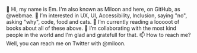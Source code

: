 👋 Hi, my name is Em. I'm also known as Miloon and here, on GitHub, as @webmae.
👀 I’m interested in UX, UI, Accessibility, Inclusion, saying "no", asking "why", code, food and cats.
🌱 I’m currently reading a looooot of books about all of these above.
💞️ I’m collaborating with the most kind people in the world and I'm glad and gratefull for that.
📫 How to reach me? Well, you can reach me on Twitter with @miloon.

<!---
webmae/webmae is a ✨ special ✨ repository because its `README.md` (this file) appears on your GitHub profile.
You can click the Preview link to take a look at your changes.
--->
